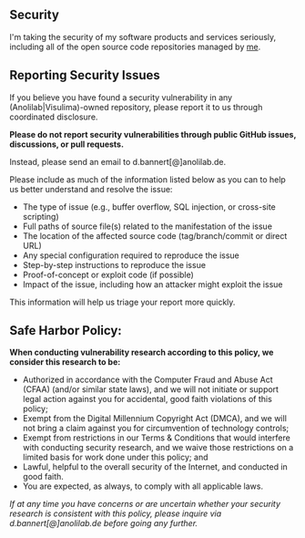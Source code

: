 <!-- Lightly modified version of https://github.com/github/.github/blob/master/SECURITY.md -->
## Security

I'm taking the security of my software products and services seriously, including all of the open source code repositories
managed by [me](https://github.com/prisis).

## Reporting Security Issues

If you believe you have found a security vulnerability in any (Anolilab|Visulima)-owned repository, please report it to us through coordinated
disclosure.

**Please do not report security vulnerabilities through public GitHub issues, discussions, or pull requests.**

Instead, please send an email to d.bannert[@]anolilab.de.

Please include as much of the information listed below as you can to help us better understand and resolve the issue:

  * The type of issue (e.g., buffer overflow, SQL injection, or cross-site scripting)
  * Full paths of source file(s) related to the manifestation of the issue
  * The location of the affected source code (tag/branch/commit or direct URL)
  * Any special configuration required to reproduce the issue
  * Step-by-step instructions to reproduce the issue
  * Proof-of-concept or exploit code (if possible)
  * Impact of the issue, including how an attacker might exploit the issue

This information will help us triage your report more quickly.

## Safe Harbor Policy:

**When conducting vulnerability research according to this policy, we consider this research to be:**

- Authorized in accordance with the Computer Fraud and Abuse Act (CFAA) (and/or similar state laws), and we will not initiate or
support legal action against you for accidental, good faith violations of this policy;
- Exempt from the Digital Millennium Copyright Act (DMCA), and we will not bring a claim against you for circumvention of
technology controls;
- Exempt from restrictions in our Terms & Conditions that would interfere with conducting security research, and we waive those
restrictions on a limited basis for work done under this policy; and
- Lawful, helpful to the overall security of the Internet, and conducted in good faith.
- You are expected, as always, to comply with all applicable laws.

_If at any time you have concerns or are uncertain whether your security research is consistent with this policy, please inquire
via d.bannert[@]anolilab.de before going any further._